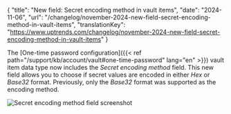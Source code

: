 {
  "title": "New field: Secret encoding method in vault items",
  "date": "2024-11-06",
  "url": "/changelog/november-2024-new-field-secret-encoding-method-in-vault-items",
  "translationKey": "https://www.uptrends.com/changelog/november-2024-new-field-secret-encoding-method-in-vault-items"
}

The [One-time password configuration]({{< ref path="/support/kb/account/vault#one-time-password" lang="en" >}}) vault item data type now includes the *Secret encoding method* field. This new field allows you to choose if secret values are encoded in either *Hex* or *Base32* format. Previously, only the *Base32* format was supported as the encoding method.

![Secret encoding method field screenshot](/img/content/scr-secret-encoding-method.min.png)
